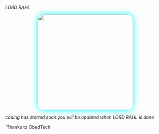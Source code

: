 *LORD RAHL*

<div align="center">
  <img src="https://files.catbox.moe/6kbj3i.jpg" width="300" style="border-radius: 20px; box-shadow: 0 0 20px #00ffff;"/>
</div>

  *coding has started soon you will be updated when LORD RAHL is done*


'Thanks to ObedTech'
